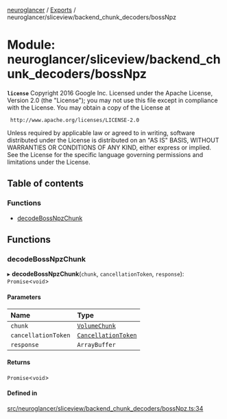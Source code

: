 [neuroglancer](../README.md) / [Exports](../modules.md) / neuroglancer/sliceview/backend\_chunk\_decoders/bossNpz

# Module: neuroglancer/sliceview/backend\_chunk\_decoders/bossNpz

**`license`**
Copyright 2016 Google Inc.
Licensed under the Apache License, Version 2.0 (the "License");
you may not use this file except in compliance with the License.
You may obtain a copy of the License at

     http://www.apache.org/licenses/LICENSE-2.0

Unless required by applicable law or agreed to in writing, software
distributed under the License is distributed on an "AS IS" BASIS,
WITHOUT WARRANTIES OR CONDITIONS OF ANY KIND, either express or implied.
See the License for the specific language governing permissions and
limitations under the License.

## Table of contents

### Functions

- [decodeBossNpzChunk](neuroglancer_sliceview_backend_chunk_decoders_bossNpz.md#decodebossnpzchunk)

## Functions

### decodeBossNpzChunk

▸ **decodeBossNpzChunk**(`chunk`, `cancellationToken`, `response`): `Promise`<`void`\>

#### Parameters

| Name | Type |
| :------ | :------ |
| `chunk` | [`VolumeChunk`](../classes/neuroglancer_sliceview_volume_backend.VolumeChunk.md) |
| `cancellationToken` | [`CancellationToken`](../interfaces/neuroglancer_util_cancellation.CancellationToken.md) |
| `response` | `ArrayBuffer` |

#### Returns

`Promise`<`void`\>

#### Defined in

[src/neuroglancer/sliceview/backend_chunk_decoders/bossNpz.ts:34](https://github.com/ActiveBrainAtlas2/neuroglancer/blob/034b457d/src/neuroglancer/sliceview/backend_chunk_decoders/bossNpz.ts#L34)
